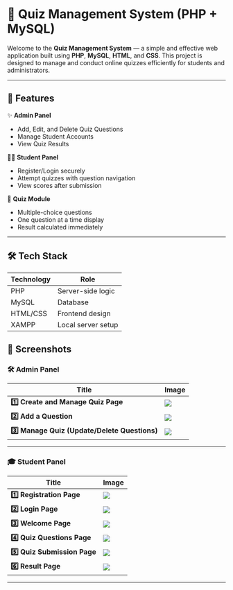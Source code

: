 # 🎯 Quiz Management System (PHP + MySQL)

Welcome to the **Quiz Management System** — a simple and effective web application built using **PHP**, **MySQL**, **HTML**, and **CSS**. This project is designed to manage and conduct online quizzes efficiently for students and administrators.

---

## 📌 Features

✨ **Admin Panel**  
- Add, Edit, and Delete Quiz Questions  
- Manage Student Accounts  
- View Quiz Results

👨‍🎓 **Student Panel**  
- Register/Login securely  
- Attempt quizzes with question navigation  
- View scores after submission

🧩 **Quiz Module**  
- Multiple-choice questions  
- One question at a time display  
- Result calculated immediately

---

## 🛠️ Tech Stack

| Technology | Role               |
|------------|--------------------|
| PHP        | Server-side logic  |
| MySQL      | Database            |
| HTML/CSS   | Frontend design     |
| XAMPP      | Local server setup  |

## 📸 Screenshots

### 🛠️ Admin Panel

| Title | Image |
|-------|-------|
| **1️⃣ Create and Manage Quiz Page** | ![](screenshots/admin_create_manage_quiz.png) |
| **2️⃣ Add a Question** | ![](screenshots/admin_add_question.png) |
| **3️⃣ Manage Quiz (Update/Delete Questions)** | ![](screenshots/admin_manage_quiz.png) |

---

### 🎓 Student Panel

| Title | Image |
|-------|-------|
| **1️⃣ Registration Page** | ![](screenshots/student_register.png) |
| **2️⃣ Login Page** | ![](screenshots/student_login.png) |
| **3️⃣ Welcome Page** | ![](screenshots/student_welcome.png) |
| **4️⃣ Quiz Questions Page** | ![](screenshots/student_quiz_questions.png) |
| **5️⃣ Quiz Submission Page** | ![](screenshots/student_quiz_submit.png) |
| **6️⃣ Result Page** | ![](screenshots/student_result.png) |

---



